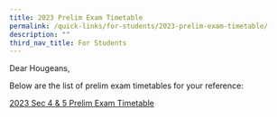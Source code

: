 ```yaml
---
title: 2023 Prelim Exam Timetable
permalink: /quick-links/for-students/2023-prelim-exam-timetable/
description: ""
third_nav_title: For Students
---
```

Dear Hougeans,

Below are the list of prelim exam timetables for your reference:

[2023 Sec 4 & 5 Prelim Exam Timetable](/files/Timetables/prelim%20exam%20schedule.pdf)